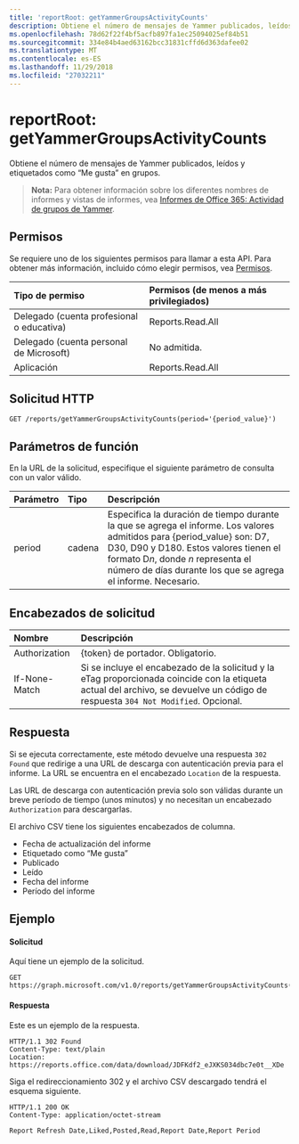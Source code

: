 ```yaml
---
title: 'reportRoot: getYammerGroupsActivityCounts'
description: Obtiene el número de mensajes de Yammer publicados, leídos y etiquetados como “Me gusta” en grupos.
ms.openlocfilehash: 78d62f22f4bf5acfb897fa1ec25094025ef84b51
ms.sourcegitcommit: 334e84b4aed63162bcc31831cffd6d363dafee02
ms.translationtype: MT
ms.contentlocale: es-ES
ms.lasthandoff: 11/29/2018
ms.locfileid: "27032211"
---
```

# <a name="reportroot-getyammergroupsactivitycounts"></a>reportRoot: getYammerGroupsActivityCounts

Obtiene el número de mensajes de Yammer publicados, leídos y etiquetados como “Me gusta” en grupos.

> **Nota:** Para obtener información sobre los diferentes nombres de informes y vistas de informes, vea [Informes de Office 365: Actividad de grupos de Yammer](https://support.office.com/client/Yammer-groups-activity-report-94dd92ec-ea73-43c6-b51f-2a11fd78aa31).

## <a name="permissions"></a>Permisos

Se requiere uno de los siguientes permisos para llamar a esta API. Para obtener más información, incluido cómo elegir permisos, vea [Permisos](/graph/permissions-reference).

| Tipo de permiso                        | Permisos (de menos a más privilegiados) |
| :------------------------------------- | :--------------------------------------- |
| Delegado (cuenta profesional o educativa)     | Reports.Read.All                         |
| Delegado (cuenta personal de Microsoft) | No admitida.                           |
| Aplicación                            | Reports.Read.All                         |

## <a name="http-request"></a>Solicitud HTTP

<!-- { "blockType": "ignored" } --> 

```http
GET /reports/getYammerGroupsActivityCounts(period='{period_value}')
```

## <a name="function-parameters"></a>Parámetros de función

En la URL de la solicitud, especifique el siguiente parámetro de consulta con un valor válido.

| Parámetro | Tipo   | Descripción                              |
| :-------- | :----- | :--------------------------------------- |
| period    | cadena | Especifica la duración de tiempo durante la que se agrega el informe. Los valores admitidos para {period_value} son: D7, D30, D90 y D180. Estos valores tienen el formato D*n*, donde *n* representa el número de días durante los que se agrega el informe. Necesario. |

## <a name="request-headers"></a>Encabezados de solicitud

| Nombre          | Descripción                              |
| :------------ | :--------------------------------------- |
| Authorization | {token} de portador. Obligatorio.                |
| If-None-Match | Si se incluye el encabezado de la solicitud y la eTag proporcionada coincide con la etiqueta actual del archivo, se devuelve un código de respuesta `304 Not Modified`. Opcional. |

## <a name="response"></a>Respuesta

Si se ejecuta correctamente, este método devuelve una respuesta `302 Found` que redirige a una URL de descarga con autenticación previa para el informe. La URL se encuentra en el encabezado `Location` de la respuesta.

Las URL de descarga con autenticación previa solo son válidas durante un breve período de tiempo (unos minutos) y no necesitan un encabezado `Authorization` para descargarlas.

El archivo CSV tiene los siguientes encabezados de columna.

- Fecha de actualización del informe
- Etiquetado como “Me gusta”
- Publicado
- Leído
- Fecha del informe
- Período del informe

## <a name="example"></a>Ejemplo

#### <a name="request"></a>Solicitud

Aquí tiene un ejemplo de la solicitud.

<!--{
  "blockType": "request",
  "isComposable": true,
  "name": "reportroot_getyammergroupsactivitycounts"
}-->

```http
GET https://graph.microsoft.com/v1.0/reports/getYammerGroupsActivityCounts(period='D7')
```

#### <a name="response"></a>Respuesta

Este es un ejemplo de la respuesta.

<!-- {
  "blockType": "response",
  "truncated": true,
  "@odata.type": "microsoft.graph.report"
} -->

```http
HTTP/1.1 302 Found
Content-Type: text/plain
Location: https://reports.office.com/data/download/JDFKdf2_eJXKS034dbc7e0t__XDe
```

Siga el redireccionamiento 302 y el archivo CSV descargado tendrá el esquema siguiente.

<!-- { "blockType": "ignored" } --> 

```http
HTTP/1.1 200 OK
Content-Type: application/octet-stream

Report Refresh Date,Liked,Posted,Read,Report Date,Report Period
```
